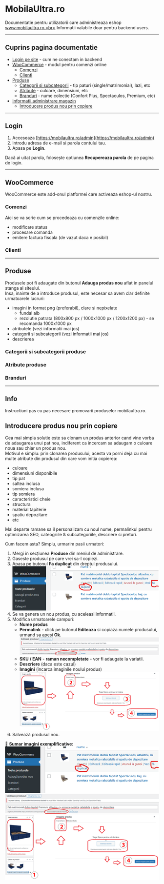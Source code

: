# MobilaUltra.ro
Documentatie pentru utilizatorii care administreaza eshop www.mobilaultra.ro.<br>
Informatii valabile doar pentru backend users.

---
## Cuprins pagina documentatie
- [Login pe site](#login) - cum ne conectam in backend
- [WooCommerce](#woocommerce) - modul pentru comenzi online
  - [Comenzi](#comenzi)
  - [Clienti](#clienti)
- [Produse](#produse)
  - [Categorii si subcategorii](#categorii-si-subcategorii-produse) - tip paturi (single/matrimonial), lazi, etc 
  - [Atribute](#atribute-produse) - culoare, dimensiuni, etc
  - [Branduri](#branduri) - nume colectie (Confort Plus, Spectaculos, Premium, etc)
- [Informatii administrare magazin](#info)
  - [Introducere produs nou prin copiere](#introducere-produs-nou-prin-copiere)

---
## Login

1. Acceseaza [https://mobilaultra.ro/admin](https://mobilaultra.ro/admin)
2. Introdu adresa de e-mail si parola contului tau.
3. Apasa pe **Login**.

Dacă ai uitat parola, folosește optiunea **Recupereaza parola** de pe pagina de login.

---

## WooCommerce
WooCommerce este add-onul platformei care activeaza eshop-ul nostru. 

### Comenzi
Aici se va scrie cum se procedeaza cu comenzile online: 
 - modificare status
 - procesare comanda
 - emitere factura fiscala (de vazut daca e posibil)

### Clienti


---
## Produse
Produsele pot fi adaugate din butonul **Adauga produs nou** aflat in panelul stanga al siteului. <br>
Insa, inainte de a introduce produsul, este necesar sa avem clar definite urmatoarele lucruri:
- imagini in format png (preferabil), clare si nepixelate
  - fundal alb
  - rezolutie patrata (800x800 px / 1000x1000 px / 1200x1200 px) - se recomanda 1000x1000 px
- atributele (vezi informatii mai jos)
- categorii si subcategorii (vezi informatii mai jos)
- descrierea

### Categorii si subcategorii produse

### Atribute produse

### Branduri

---

## Info
Instructiuni pas cu pas necesare promovarii produselor mobilaultra.ro. 

## Introducere produs nou prin copiere
Cea mai simpla solutie este sa clonam un produs anterior cand vine vorba de adaugarea unui pat nou, indiferent ca incercam sa adaugam o culoare noua sau chiar un produs nou.<br>
Motivul e simplu: prin clonarea produsului, acesta va porni deja cu mai multe atribute din produsul din care vom initia copierea: 
 - culoare
 - dimensiuni disponibile
 - tip pat
 - saltea inclusa
 - somiera inclusa
 - tip somiera
 - caracteristici cheie
 - structura
 - material tapiterie
 - spatiu depozitare
 - etc

Mai departe ramane sa il personalizam cu noul nume, permalinkul pentru optimizarea SEO, cateogriile & subcategoriile, descriere si preturi. 

Cum facem asta? Simplu, urmarim pasii urmatori: 
1. Mergi in secțiunea **Produse** din meniul de administrare.
2. Gaseste produsul pe care vrei sa-l copiezi.
3. Apasa pe butonul **Fa duplicat** din dreptul produsului. <br>
   ![Clonare produs](assets/clonare-produs.png)
4. Se va genera un nou produs, cu aceleasi informatii.
5. Modifica urmatoarele campuri:
    - **Nume produs**
    - **Permalink** - click pe butonul **Editeaza** si copiaza numele produsului, urmand sa apesi **Ok**. <br>
    ![Modificare permalink](assets/modificare-permalink.png)
    - **SKU / EAN** - **raman necompletate** - vor fi adaugate la variatii.
    - **Descriere** (daca este cazul)
    - **Imagini** (incarca imaginile noului produs) <br>
    ![Incarcare imagini](assets/incarcare-imagini.png)
99. Salvează produsul nou.

📸 **Sumar imagini exemplificative:**
![Clonare produs](assets/clonare-produs.png)
![Modificare permalink](assets/modificare-permalink.png)
![Incarcare imagini](assets/incarcare-imagini.png)